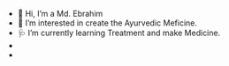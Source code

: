 - 👋 Hi, I’m a Md. Ebrahim
- 👀 I’m interested in create the Ayurvedic Meficine.
- 🩺 I’m currently learning Treatment and make Medicine.
- 
- 





